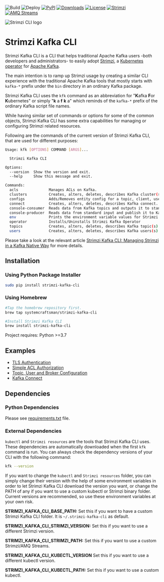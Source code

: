 ![Build](https://github.com/systemcraftsman/strimzi-kafka-cli/workflows/Build/badge.svg) ![Deploy](https://github.com/systemcraftsman/strimzi-kafka-cli/workflows/Deploy/badge.svg) [![PyPI](https://img.shields.io/pypi/v/strimzi-kafka-cli)](https://pypi.org/project/strimzi-kafka-cli/) [![Downloads](https://pepy.tech/badge/strimzi-kafka-cli)](https://pepy.tech/project/strimzi-kafka-cli) [![License](https://img.shields.io/badge/license-Apache--2.0-blue.svg)](http://www.apache.org/licenses/LICENSE-2.0) [![Strimzi](https://img.shields.io/badge/Strimzi-0.33.0-blue)](https://github.com/strimzi/strimzi-kafka-operator/releases) [![AMQ Streams](https://img.shields.io/badge/AMQ&nbsp;Streams-2.3.0-red)](https://access.redhat.com/documentation/en-us/red_hat_amq_streams/2.1)

![Strimzi CLI logo](https://github.com/SystemCraftsman/strimzi-kafka-cli/assets/10568159/596ea147-9594-4262-a0c3-d63fa14f0577)

# Strimzi Kafka CLI

Strimzi Kafka CLI is a CLI that helps traditional Apache Kafka users -both developers and administrators- to easily adopt [Strimzi](https://strimzi.io/),
a [Kubernetes operator](https://operatorhub.io/operator/strimzi-kafka-operator) for [Apache Kafka](https://kafka.apache.org/).

The main intention is to ramp up Strimzi usage by creating a similar CLI experience with the traditional Apache Kafka tools that mostly starts with `kafka-*` prefix under the `bin` directory in an ordinary Kafka package.

Strimzi Kafka CLI uses the `kfk` command as an abbreviation for "**K**afka **F**or **K**ubernetes" or simply "**k** a **f** **k** a" which reminds of the `kafka-*` prefix of the ordinary Kafka script file names.

While having similar set of commands or options for some of the common objects, Strimzi Kafka CLI has some extra capabilities for managing or configuring Strimzi related resources.

Following are the commands of the current version of Strimzi Kafka CLI, that are used for different purposes:

``` bash
Usage: kfk [OPTIONS] COMMAND [ARGS]...

  Strimzi Kafka CLI

Options:
  --version  Show the version and exit.
  --help     Show this message and exit.

Commands:
  acls              Manages ACLs on Kafka.
  clusters          Creates, alters, deletes, describes Kafka cluster(s).
  configs           Adds/Removes entity config for a topic, client, user or...
  connect           Creates, alters, deletes, describes Kafka connect...
  console-consumer  Reads data from Kafka topics and outputs it to standard...
  console-producer  Reads data from standard input and publish it to Kafka.
  env               Prints the environment variable values for Strimzi Kafka CLI
  operator          Installs/Uninstalls Strimzi Kafka Operator
  topics            Creates, alters, deletes, describes Kafka topic(s).
  users             Creates, alters, deletes, describes Kafka users(s).
```

Please take a look at the relevant article [Strimzi Kafka CLI: Managing Strimzi in a Kafka Native Way](https://www.systemcraftsman.com/2020/08/25/strimzi-kafka-cli-managing-strimzi-in-a-kafka-native-way/) for more details.

## Installation

### Using Python Package Installer

``` bash
sudo pip install strimzi-kafka-cli
```

### Using Homebrew

``` bash
#Tap the homebrew repository first.
brew tap systemcraftsman/strimzi-kafka-cli

#Install Strimzi Kafka CLI
brew install strimzi-kafka-cli
```

Project requires: Python >=3.7

## Examples

* [TLS Authentication](https://github.com/systemcraftsman/strimzi-kafka-cli/tree/master/examples/2_tls_authentication)
* [Simple ACL Authorization](https://github.com/systemcraftsman/strimzi-kafka-cli/tree/master/examples/3_simple_acl_authorization)
* [Topic, User and Broker Configuration](https://github.com/systemcraftsman/strimzi-kafka-cli/tree/master/examples/4_configuration)
* [Kafka Connect](https://github.com/systemcraftsman/strimzi-kafka-cli/tree/master/examples/5_connect)

## Dependencies
### Python Dependencies
Please see [requirements.txt](https://github.com/systemcraftsman/strimzi-kafka-cli/blob/master/requirements.txt) file.
### External Dependencies
`kubectl` and `Strimzi resources` are the tools that Strimzi Kafka CLI uses. These dependencies are automatically downloaded when the first `kfk` command is run. You can always check the dependency versions of your CLI with the following command:

``` bash
kfk --version
```

If you want to change the `kubectl` and `Strimzi resources` folder, you can simply change their version with the help of some environment variables in order to let Strimzi Kafka CLI download the version you want, or change the PATH of any if you want to use a custom kubectl or Strimzi binary folder. Current versions are recommended, so use these environment variables at your own risk.

**STRIMZI_KAFKA_CLI_BASE_PATH:** Set this if you want to have a custom Strimzi Kafka CLI folder. It is `~/.strimzi-kafka-cli` as default.

**STRIMZI_KAFKA_CLI_STRIMZI_VERSION:** Set this if you want to use a different Strimzi version.

**STRIMZI_KAFKA_CLI_STRIMZI_PATH:** Set this if you want to use a custom Strimzi/AMQ Streams.

**STRIMZI_KAFKA_CLI_KUBECTL_VERSION** Set this if you want to use a different kubectl version.

**STRIMZI_KAFKA_CLI_KUBECTL_PATH:** Set this if you want to use a custom kubectl.
